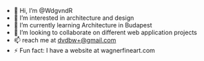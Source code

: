 - 👋 Hi, I’m @WdgvndR
- 👀 I’m interested in architecture and design
- 🌱 I’m currently learning Architecture in Budapest
- 💞️ I’m looking to collaborate on different web application projects
- 📫 reach me at dvdbw+@gmail.com
- ⚡ Fun fact: I have a website at wagnerfineart.com

